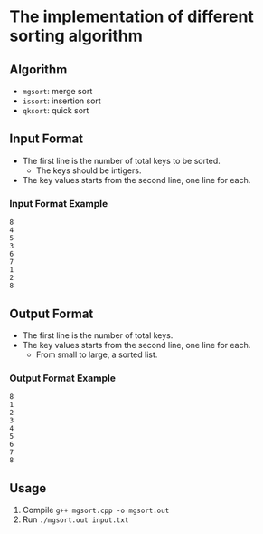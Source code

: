 # The implementation of different sorting algorithm

## Algorithm

- `mgsort`: merge sort
- `issort`: insertion sort
- `qksort`: quick sort

## Input Format

- The first line is the number of total keys to be sorted.
	- The keys should be intigers.
- The key values starts from the second line, one line for each.

### Input Format Example

```
8
4
5
3
6
7
1
2
8
```

## Output Format

- The first line is the number of total keys.
- The key values starts from the second line, one line for each.
	- From small to large, a sorted list.

### Output Format Example

```
8
1
2
3
4
5
6
7
8
```

## Usage

1. Compile `g++ mgsort.cpp -o mgsort.out`
2. Run `./mgsort.out input.txt`
